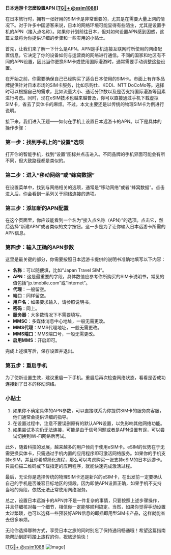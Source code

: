 **日本远游卡怎麽設置APN [[TG💪+ @esim1088](https://t.me/s/esim1088)]**

在日本旅行时，拥有一张好用的SIM卡是非常重要的，尤其是在需要大量上网的情况下。对于许多中国游客来说，日本的网络环境可能显得有些陌生，尤其是设置手机的APN（接入点名称）。如果你计划前往日本，但对如何设置APN感到困惑，这篇文章将为你提供详细的步骤和一些实用的小贴士。

首先，让我们来了解一下什么是APN。APN是手机连接互联网时所使用的网络配置信息，它决定了你的设备如何与运营商的网络进行通信。不同的国家和地区有不同的APN设置，因此当你更换SIM卡或使用国际漫游时，通常需要手动调整这些设置。

在开始之前，你需要确保自己已经购买了适合日本使用的SIM卡。市面上有许多品牌提供针对日本市场的SIM卡服务，比如乐购仕、KDDI、NTT DoCoMo等。选择时可以根据自己的需求，比如流量大小、通话分钟数以及是否支持国际漫游等因素进行考虑。同时，现在eSIM技术也越来越普及，你可以直接通过手机下载虚拟SIM卡，省去了实体卡的麻烦。不过，本文主要还是以传统的物理SIM卡为例进行说明。

接下来，我们进入正题——如何在手机上设置日本远游卡的APN。以下是具体的操作步骤：

### 第一步：找到手机上的“设置”选项
打开你的智能手机，找到“设置”图标并点击进入。不同品牌的手机界面可能会有所不同，但大致路径都是类似的。

### 第二步：进入“移动网络”或“蜂窝数据”
在设置菜单中，找到与网络相关的选项，通常是“移动网络”或者“蜂窝数据”。点击进入后，你会看到一系列关于网络连接的选项。

### 第三步：添加新的APN配置
在这个页面里，你应该能看到一个名为“接入点名称（APN）”的选项。点击它，然后选择“新建APN”或者类似的文字按钮。这一步是为了让你输入日本远游卡所需的APN信息。

### 第四步：输入正确的APN参数
这里是最关键的部分，你需要按照日本远游卡提供的说明书准确地填写以下内容：
- **名称**：可以随便填，比如“Japan Travel SIM”。
- **APN**：这是最重要的字段，具体数值应参考你所购买的SIM卡说明书，常见的值包括“jp.tmobile.com”或“internet”。
- **代理**：一般留空。
- **端口**：同样留空。
- **用户名**：如果要求输入，请参照说明书。
- **密码**：同上。
- **服务器**：大多数情况下不需要填写。
- **MMSC**：多媒体消息中心地址，一般无需更改。
- **MMS代理**：MMS代理地址，一般无需更改。
- **MMS端口**：MMS端口号，一般无需更改。
- **启用MMS**：开启即可。

完成上述填写后，保存设置并退出。

### 第五步：重启手机
为了使新设置生效，建议重启一下手机。重启后再次检查网络状态，看看是否成功连接到了日本的移动网络。

### 小贴士
1. 如果你不确定具体的APN参数，可以直接联系为你提供SIM卡的服务商客服，他们通常会提供详细的指导。
2. 在设置过程中，注意不要误删原有的默认APN设置，以免影响其他网络功能。
3. 如果尝试多次仍无法连接，可能是由于信号问题或者是APN设置有误，可以尝试切换到Wi-Fi网络后再试。

此外，随着科技的发展，越来越多的用户倾向于使用eSIM卡。eSIM的优势在于无需更换实体卡，只需通过手机内置的应用程序即可激活网络服务。如果你的手机支持eSIM，并且你希望简化流程，那么可以考虑购买一张支持eSIM的日本远游卡。只需扫描二维码或下载指定的应用程序，就能快速完成激活过程。

最后，无论你是选择传统的物理SIM卡还是新兴的eSIM卡，在出发前一定要确认自己的手机是否兼容目标地区的频段。因为即使APN设置正确，如果手机不支持当地的频段，依然无法正常使用网络服务。

总之，设置日本远游卡的APN并不是一件复杂的事情，只要按照上述步骤操作，并且仔细核对每一个细节，相信你一定能够顺利搞定。当然，如果你觉得手动设置太过繁琐，也可以选择一些预装好APN信息的即插即用型SIM卡产品，这样就能省去很多麻烦。

无论你选择哪种方式，享受日本之旅的同时别忘了保持通讯畅通哦！希望这篇指南能帮助到即将踏上旅程的你，祝旅途愉快！

[[TG💪+ @esim1088](https://t.me/s/esim1088) ![Image](https://i.postimg.cc/4NQfJmqS/Snipaste-2025-05-13-00-14-12.png)]